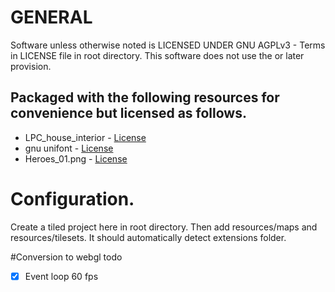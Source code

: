 # GENERAL
Software unless otherwise noted is LICENSED UNDER GNU AGPLv3 - Terms in LICENSE file in root directory.
This software does not use the or later provision.

## Packaged with the following resources for convenience but licensed as follows.
- LPC_house_interior - [License](src/resources/tilesets/LPC_house_interior/LICENSE)
- gnu unifont - [License](src/resources/fonts/unifont/LICENSE)
- Heroes_01.png - [License](src/resources/sprites/Heroes_01/LICENSE)

# Configuration.
Create a tiled project here in root directory. Then add resources/maps and resources/tilesets. It should automatically detect extensions folder.


#Conversion to webgl todo
- [x] Event loop 60 fps